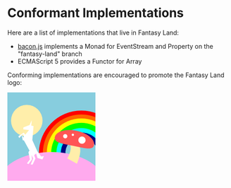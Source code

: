 # Conformant Implementations

Here are a list of implementations that live in Fantasy Land:

* [bacon.js](https://github.com/raimohanska/bacon.js) implements a
  Monad for EventStream and Property on the "fantasy-land" branch
* ECMAScript 5 provides a Functor for Array

Conforming implementations are encouraged to promote the Fantasy Land logo:

![](logo.png)
